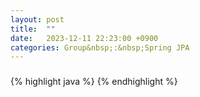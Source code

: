 ```yaml
---
layout: post
title:  ""
date:   2023-12-11 22:23:00 +0900
categories: Group&nbsp;:&nbsp;Spring JPA
---
```


### 

{% highlight java %}
{% endhighlight %}